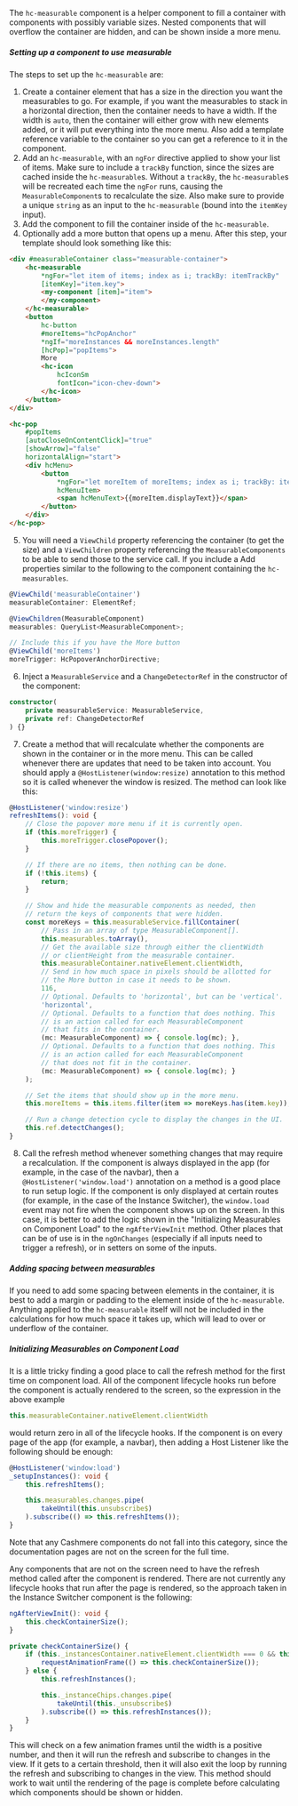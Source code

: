 The `hc-measurable` component is a helper component to fill a container with components with possibly variable sizes. Nested components that will overflow the container are hidden, and can be shown inside a more menu.

##### Setting up a component to use measurable

The steps to set up the `hc-measurable` are:

1. Create a container element that has a size in the direction you want the measurables to go. For example, if you want the measurables to stack in a horizontal direction, then the container needs to have a width. If the width is `auto`, then the container will either grow with new elements added, or it will put everything into the more menu. Also add a template reference variable to the container so you can get a reference to it in the component.
2. Add an `hc-measurable`, with an `ngFor` directive applied to show your list of items. Make sure to include a `trackBy` function, since the sizes are cached inside the `hc-measurable`s. Without a `trackBy`, the `hc-measurable`s will be recreated each time the `ngFor` runs, causing the `MeasurableComponent`s to recalculate the size. Also make sure to provide a unique `string` as an input to the `hc-measurable` (bound into the `itemKey` input).
3. Add the component to fill the container inside of the `hc-measurable`.
4. Optionally add a more button that opens up a menu. After this step, your template should look something like this:
```html
<div #measurableContainer class="measurable-container">
    <hc-measurable
        *ngFor="let item of items; index as i; trackBy: itemTrackBy"
        [itemKey]="item.key">
        <my-component [item]="item">
        </my-component>
    </hc-measurable>
    <button
        hc-button
        #moreItems="hcPopAnchor"
        *ngIf="moreInstances && moreInstances.length"
        [hcPop]="popItems">
        More
        <hc-icon
            hcIconSm
            fontIcon="icon-chev-down">
        </hc-icon>
    </button>
</div>

<hc-pop
    #popItems
    [autoCloseOnContentClick]="true"
    [showArrow]="false"
    horizontalAlign="start">
    <div hcMenu>
        <button
            *ngFor="let moreItem of moreItems; index as i; trackBy: itemTrackBy"
            hcMenuItem>
            <span hcMenuText>{{moreItem.displayText}}</span>
        </button>
    </div>
</hc-pop>
```
5. You will need a `ViewChild` property referencing the container (to get the size) and a `ViewChildren` property referencing the `MeasurableComponents` to be able to send those to the service call. If you include a  Add properties similar to the following to the component containing the `hc-measurables`.
```typescript
@ViewChild('measurableContainer')
measurableContainer: ElementRef;

@ViewChildren(MeasurableComponent)
measurables: QueryList<MeasurableComponent>;

// Include this if you have the More button
@ViewChild('moreItems')
moreTrigger: HcPopoverAnchorDirective;
```
6. Inject a `MeasurableService` and a `ChangeDetectorRef` in the constructor of the component:
```typescript
constructor(
    private measurableService: MeasurableService,
    private ref: ChangeDetectorRef
) {}
```
7. Create a method that will recalculate whether the components are shown in the container or in the more menu. This can be called whenever there are updates that need to be taken into account. You should apply a `@HostListener(window:resize)` annotation to this method so it is called whenever the window is resized. The method can look like this:
```typescript
@HostListener('window:resize')
refreshItems(): void {
    // Close the popover more menu if it is currently open.
    if (this.moreTrigger) {
        this.moreTrigger.closePopover();
    }

    // If there are no items, then nothing can be done.
    if (!this.items) {
        return;
    }

    // Show and hide the measurable components as needed, then
    // return the keys of components that were hidden.
    const moreKeys = this.measurableService.fillContainer(
        // Pass in an array of type MeasurableComponent[].
        this.measurables.toArray(),
        // Get the available size through either the clientWidth
        // or clientHeight from the measurable container.
        this.measurableContainer.nativeElement.clientWidth,
        // Send in how much space in pixels should be allotted for
        // the More button in case it needs to be shown.
        116,
        // Optional. Defaults to 'horizontal', but can be 'vertical'.
        'horizontal',
        // Optional. Defaults to a function that does nothing. This
        // is an action called for each MeasurableComponent
        // that fits in the container.
        (mc: MeasurableComponent) => { console.log(mc); },
        // Optional. Defaults to a function that does nothing. This
        // is an action called for each MeasurableComponent
        // that does not fit in the container.
        (mc: MeasurableComponent) => { console.log(mc); }
    );

    // Set the items that should show up in the more menu.
    this.moreItems = this.items.filter(item => moreKeys.has(item.key));

    // Run a change detection cycle to display the changes in the UI.
    this.ref.detectChanges();
}
```
8. Call the refresh method whenever something changes that may require a recalculation. If the component is always displayed in the app (for example, in the case of the navbar), then a `@HostListener('window.load')` annotation on a method is a good place to run setup logic. If the component is only displayed at certain routes (for example, in the case of the Instance Switcher), the `window.load` event may not fire when the component shows up on the screen. In this case, it is better to add the logic shown in the "Initializing Measurables on Component Load" to the `ngAfterViewInit` method. Other places that can be of use is in the `ngOnChanges` (especially if all inputs need to trigger a refresh), or in setters on some of the inputs.

##### Adding spacing between measurables

If you need to add some spacing between elements in the container, it is best to add a margin or padding to the element inside of the `hc-measurable`. Anything applied to the `hc-measurable` itself will not be included in the calculations for how much space it takes up, which will lead to over or underflow of the container.

##### Initializing Measurables on Component Load

It is a little tricky finding a good place to call the refresh method for the first time on component load. All of the component lifecycle hooks run before the component is actually rendered to the screen, so the expression in the above example

```typescript
this.measurableContainer.nativeElement.clientWidth
```

would return zero in all of the lifecycle hooks. If the component is on every page of the app (for example, a navbar), then adding a Host Listener like the following should be enough:

```typescript
@HostListener('window:load')
_setupInstances(): void {
    this.refreshItems();

    this.measurables.changes.pipe(
        takeUntil(this.unsubscribe$)
    ).subscribe(() => this.refreshItems());
}
```

Note that any Cashmere components do not fall into this category, since the documentation pages are not on the screen for the full time.

Any components that are not on the screen need to have the refresh method called after the component is rendered. There are not currently any lifecycle hooks that run after the page is rendered, so the approach taken in the Instance Switcher component is the following:

```typescript
ngAfterViewInit(): void {
    this.checkContainerSize();
}

private checkContainerSize() {
    if (this._instancesContainer.nativeElement.clientWidth === 0 && this._animationFrameCount++ < 60) {
        requestAnimationFrame(() => this.checkContainerSize());
    } else {
        this.refreshInstances();

        this._instanceChips.changes.pipe(
            takeUntil(this._unsubscribe$)
        ).subscribe(() => this.refreshInstances());
    }
}
```

This will check on a few animation frames until the width is a positive number, and then it will run the refresh and subscribe to changes in the view. If it gets to a certain threshold, then it will also exit the loop by running the refresh and subscribing to changes in the view. This method should work to wait until the rendering of the page is complete before calculating which components should be shown or hidden.
